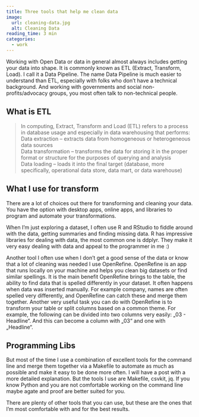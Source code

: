 ```yaml
---
title: Three tools that help me clean data
image:
  url: cleaning-data.jpg
  alt: Cleaning Data
reading_time: 3 min
categories:
  - work
---
```

Working with Open Data or data in general almost always includes getting your data into shape. It is commonly known as ETL (Extract, Transform, Load). I call it a Data Pipeline. <!-- short --> The name Data Pipeline is much easier to understand than ETL, especially with folks who don’t have a technical background. And working with governments and social non-profits/advocacy groups, you most often talk to non-technical people. 

## What is ETL

> In computing, Extract, Transform and Load (ETL) refers to a process in database usage and especially in data warehousing that performs:  
> Data extraction – extracts data from homogeneous or heterogeneous data sources  
> Data transformation – transforms the data for storing it in the proper format or structure for the purposes of querying and analysis  
> Data loading – loads it into the final target (database, more specifically, operational data store, data mart, or data warehouse)

## What I use for transform

There are a lot of choices out there for transforming and cleaning your data. You have the option with desktop apps, online apps, and libraries to program and automate your transformations. 

When I’m just exploring a dataset, I often use R and RStudio to fiddle around with the data, getting summaries and finding missing data. R has impressive libraries for dealing with data, the most common one is ddplyr.
They make it very easy dealing with data and appeal to the programmer in me :)

Another tool I often use when I don’t get a good sense of the data or know that a lot of cleaning was needed I use OpenRefine. OpenRefine is an app that runs locally on your machine and helps you clean big datasets or find similar spellings. It is the main benefit OpenRefine brings to the table, the ability to find data that is spelled differently in your dataset. It often happens when data was inserted manually. For example company, names are often spelled very differently, and OpenRefine can catch these and merge them together. 
Another very useful task you can do with OpenRefine is to transform your table or split columns based on a common theme. For example, the following can be divided into two columns very easily: „03 - Headline“. And this can become a column with „03“ and one with „Headline“. 

## Programming Libs
But most of the time I use a combination of excellent tools for the command line and merge them together via a Makefile to automate as much as possible and make it easy to be done more often. 
I will have a post with a more detailed explanation. But the tools I use are Makefile, csvkit, jq. 
If you know Python and you are not comfortable working on the command line maybe agate and proof are better suited for you.

There are plenty of other tools that you can use, but these are the ones that I’m most comfortable with and for the best results.
